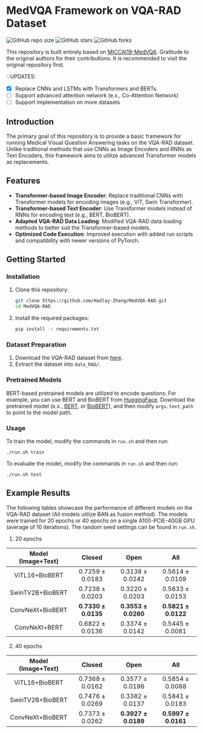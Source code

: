 # MedVQA Framework on VQA-RAD Dataset

![GitHub repo size](https://img.shields.io/github/repo-size/Hadlay-Zhang/MedVQA-RAD)  ![GitHub stars](https://img.shields.io/github/stars/Hadlay-Zhang/MedVQA-RAD?color=yellow)  ![GitHub forks](https://img.shields.io/github/forks/Hadlay-Zhang/MedVQA-RAD?color=green&label=Fork) 

This repository is built entirely based on [MICCAI19-MedVQA](https://github.com/aioz-ai/MICCAI19-MedVQA). Gratitude to the original authors for their contributions. It is recommended to visit the original repository first.

💡UPDATES:
- [x] Replace CNNs and LSTMs with Transformers and BERTs.
- [ ] Support advanced attention network (e.x., Co-Attention Network)
- [ ] Support implementation on more datasets

## Introduction

The primary goal of this repository is to provide a basic framework for running Medical Visual Question Answering tasks on the VQA-RAD dataset. Unlike traditional methods that use CNNs as Image Encoders and RNNs as Text Encoders, this framework aims to utilize advanced Transformer models as replacements.

## Features

- **Transformer-based Image Encoder**: Replace traditional CNNs with Transformer models for encoding images (e.g., ViT, Swin Transformer).
- **Transformer-based Text Encoder**: Use Transformer models instead of RNNs for encoding text (e.g., BERT, BioBERT).
- **Adapted VQA-RAD Data Loading**: Modified VQA-RAD data loading methods to better suit the Transformer-based models.
- **Optimized Code Execution**: Improved execution with added run scripts and compatibility with newer versions of PyTorch.

## Getting Started

### Installation

1. Clone this repository:
    ```sh
    git clone https://github.com/Hadlay-Zhang/MedVQA-RAD.git
    cd MedVQA-RAD
    ```

2. Install the required packages:
    ```sh
    pip install -r requirements.txt
    ```

### Dataset Preparation

1. Download the VQA-RAD dataset from [here](https://vision.aioz.io/f/777a3737ee904924bf0d/?dl=1).
2. Extract the dataset into `data_RAD/`.

### Pretrained Models

BERT-based pretrained models are utilized to encode questions. For example, you can use BERT and BioBERT from [HuggingFace](https://huggingface.co). Download the pretrained model (e.x., [BERT](https://huggingface.co/google-bert/bert-base-uncased/resolve/main), or [BioBERT](https://huggingface.co/dmis-lab/biobert-v1.1/tree/main)), and then modify `args.text_path` to point to the model path.

### Usage

To train the model, modify the commands in `run.sh` and then run:

```shell
./run.sh train
```

To evaluate the model, modify the commands in `run.sh` and then run:

```shell
./run.sh test
```

## Example Results

The following tables showcase the performance of different models on the VQA-RAD dataset (All models utilize BAN as fusion method). The models were trained for 20 epochs or 40 epochs on a single A100-PCIE-40GB GPU (average of 10 iterations). The random seed settings can be found in `run.sh`.

1. 20 epochs

| Model (Image+Text) |     Closed      |      Open       |       All       |
| :----------------: | :-------------: | :-------------: | :-------------: |
|   ViTL16+BioBERT   | 0.7259 ± 0.0183 | 0.3138 ± 0.0242 | 0.5614 ± 0.0109 |
|  SwinTV2B+BioBERT  | 0.7238 ± 0.0203 | 0.3220 ± 0.0203 | 0.5633 ± 0.0153 |
|  ConvNeXt+BioBERT  | **0.7330 ± 0.0135** | **0.3553 ± 0.0260** | **0.5821 ± 0.0122** |
|    ConvNeXt+BERT   | 0.6822 ± 0.0136 | 0.3374 ± 0.0142 | 0.5445 ± 0.0081 |

2. 40 epochs

| Model (Image+Text) |     Closed      |      Open       |       All       |
| :----------------: | :-------------: | :-------------: | :-------------: |
|   ViTL16+BioBERT   | 0.7368 ± 0.0162 | 0.3577 ± 0.0196 | 0.5854 ± 0.0088 |
|  SwinTV2B+BioBERT  | 0.7476 ± 0.0269 | 0.3382 ± 0.0137 | 0.5841 ± 0.0183 |
|  ConvNeXt+BioBERT  | 0.7373 ± 0.0262 | **0.3927 ± 0.0189** | **0.5997 ± 0.0161** |